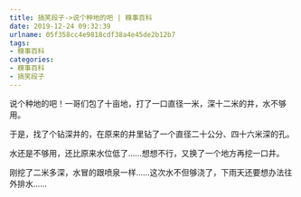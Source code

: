 ```yaml
---
title: 搞笑段子->说个种地的吧 | 糗事百科
date: 2019-12-24 09:32:39
urlname: 05f358cc4e9818cdf38a4e45de2b12b7
tags: 
- 糗事百科
categories:
- 糗事百科
- 搞笑段子
---
```

说个种地的吧！一哥们包了十亩地，打了一口直径一米，深十二米的井，水不够用。

于是，找了个钻深井的，在原来的井里钻了一个直径二十公分、四十六米深的孔。

水还是不够用，还比原来水位低了……想想不行，又换了一个地方再挖一口井。

刚挖了二米多深，水冒的跟喷泉一样……这次水不但够浇了，下雨天还要想办法往外排水……


